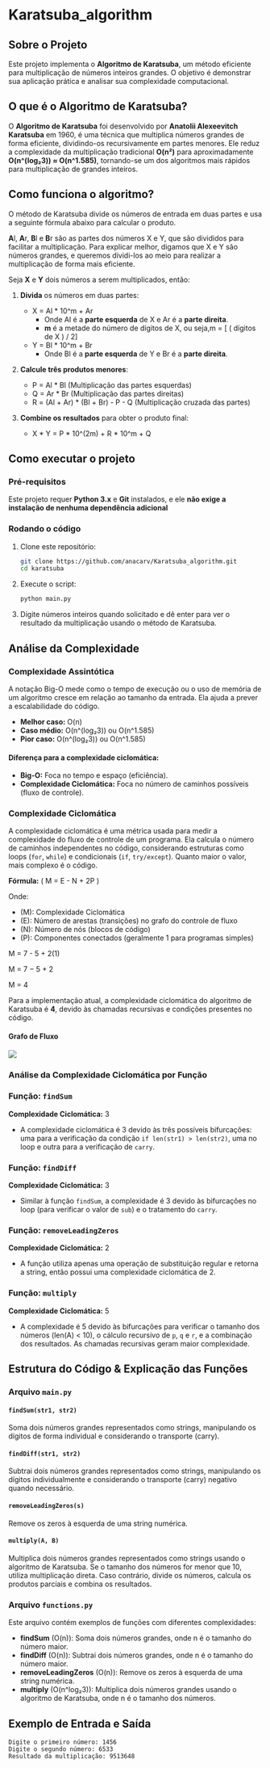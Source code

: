 # Karatsuba_algorithm

## Sobre o Projeto

Este projeto implementa o **Algoritmo de Karatsuba**, um método eficiente para multiplicação de números inteiros grandes. O objetivo é demonstrar sua aplicação prática e analisar sua complexidade computacional.

## O que é o Algoritmo de Karatsuba?

O **Algoritmo de Karatsuba** foi desenvolvido por **Anatolii Alexeevitch Karatsuba** em 1960, é uma técnica que multiplica números grandes de forma eficiente, dividindo-os recursivamente em partes menores. Ele reduz a complexidade da multiplicação tradicional **O(n²)** para aproximadamente **O(n^(log₂3)) ≈ O(n^1.585)**, tornando-se um dos algoritmos mais rápidos para multiplicação de grandes inteiros.

## Como funciona o algoritmo?

O método de Karatsuba divide os números de entrada em duas partes e usa a seguinte fórmula abaixo para calcular o produto.

**A**l, **A**r, **B**l e **B**r são as partes dos números X e Y, que são divididos para facilitar a multiplicação. Para explicar melhor, digamos que X e Y são números grandes, e queremos dividi-los ao meio para realizar a multiplicação de forma mais eficiente.

Seja **X** e **Y** dois números a serem multiplicados, então:

1. **Divida** os números em duas partes:

   * X = Al \* 10^m + Ar
     * Onde Al é a **parte esquerda** de X e Ar é a **parte direita**.
     * **m** é a metade do número de dígitos de X, ou seja,m = [ ( dígitos de X ) / 2]
   * Y = Bl \* 10^m + Br
     * Onde Bl é a **parte esquerda** de Y e Br é a **parte direita**.
2. **Calcule três produtos menores**:

   * P = Al \* Bl (Multiplicação das partes esquerdas)
   * Q = Ar \* Br (Multiplicação das partes direitas)
   * R = (Al + Ar) \* (Bl + Br) - P - Q (Multiplicação cruzada das partes)
3. **Combine os resultados** para obter o produto final:

   * X \* Y = P \* 10^(2m) + R \* 10^m + Q

## Como executar o projeto

### Pré-requisitos

Este projeto requer **Python 3.x** e **Git** instalados, e ele **não exige a instalação de nenhuma dependência adicional**

### Rodando o código

1. Clone este repositório:
   ```sh
   git clone https://github.com/anacarv/Karatsuba_algorithm.git
   cd karatsuba
   ```
2. Execute o script:
   ```sh
   python main.py
   ```
3. Digite números inteiros quando solicitado e dê enter para ver o resultado da multiplicação usando o método de Karatsuba.

## Análise da Complexidade

### Complexidade Assintótica

A notação Big-O mede como o tempo de execução ou o uso de memória de um algoritmo cresce em relação ao tamanho da entrada. Ela ajuda a prever a escalabilidade do código.

* **Melhor caso:** O(n)
* **Caso médio:** O(n^(log₂3)) ou O(n^1.585)
* **Pior caso:** O(n^(log₂3)) ou O(n^1.585)

#### Diferença para a complexidade ciclomática:

* **Big-O:** Foca no tempo e espaço (eficiência).
* **Complexidade Ciclomática:** Foca no número de caminhos possíveis (fluxo de controle).

### Complexidade Ciclomática

A complexidade ciclomática é uma métrica usada para medir a complexidade do fluxo de controle de um programa. Ela calcula o número de caminhos independentes no código, considerando estruturas como loops (`for`, `while`) e condicionais (`if`, `try/except`). Quanto maior o valor, mais complexo é o código.

**Fórmula:**
( M = E - N + 2P )

Onde:

* (M): Complexidade Ciclomática
* (E): Número de arestas (transições) no grafo do controle de fluxo
* (N): Número de nós (blocos de código)
* (P): Componentes conectados (geralmente 1 para programas simples)

M = 7 - 5 + 2(1)

M = 7 − 5 + 2

M = 4

Para a implementação atual, a complexidade ciclomática do algoritmo de Karatsuba é **4**, devido às chamadas recursivas e condições presentes no código.

#### **Grafo de Fluxo**

![](https://diagrams.helpful.dev/d-r2/d-r2:XJWspkYG)

### Análise da Complexidade Ciclomática por Função

### Função: `findSum`

**Complexidade Ciclomática:** 3

- A complexidade ciclomática é 3 devido às três possíveis bifurcações: uma para a verificação da condição `if len(str1) > len(str2)`, uma no loop e outra para a verificação de `carry`.

### Função: `findDiff`

**Complexidade Ciclomática:** 3

- Similar à função `findSum`, a complexidade é 3 devido às bifurcações no loop (para verificar o valor de `sub`) e o tratamento do `carry`.

### Função: `removeLeadingZeros`

**Complexidade Ciclomática:** 2

- A função utiliza apenas uma operação de substituição regular e retorna a string, então possui uma complexidade ciclomática de 2.

### Função: `multiply`

**Complexidade Ciclomática:** 5

- A complexidade é 5 devido às bifurcações para verificar o tamanho dos números (len(A) < 10), o cálculo recursivo de `p`, `q` e `r`, e a combinação dos resultados. As chamadas recursivas geram maior complexidade.

## Estrutura do Código & Explicação das Funções

### Arquivo `main.py`

#### `findSum(str1, str2)`

Soma dois números grandes representados como strings, manipulando os dígitos de forma individual e considerando o transporte (carry).

#### `findDiff(str1, str2)`

Subtrai dois números grandes representados como strings, manipulando os dígitos individualmente e considerando o transporte (carry) negativo quando necessário.

#### `removeLeadingZeros(s)`

Remove os zeros à esquerda de uma string numérica.

#### `multiply(A, B)`

Multiplica dois números grandes representados como strings usando o algoritmo de Karatsuba. Se o tamanho dos números for menor que 10, utiliza multiplicação direta. Caso contrário, divide os números, calcula os produtos parciais e combina os resultados.

### Arquivo `functions.py`

Este arquivo contém exemplos de funções com diferentes complexidades:

- **findSum** (O(n)): Soma dois números grandes, onde n é o tamanho do número maior.
- **findDiff** (O(n)): Subtrai dois números grandes, onde n é o tamanho do número maior.
- **removeLeadingZeros** (O(n)): Remove os zeros à esquerda de uma string numérica.
- **multiply** (O(n^log₂3)): Multiplica dois números grandes usando o algoritmo de Karatsuba, onde n é o tamanho dos números.

## Exemplo de Entrada e Saída

```
Digite o primeiro número: 1456
Digite o segundo número: 6533
Resultado da multiplicação: 9513648
```
